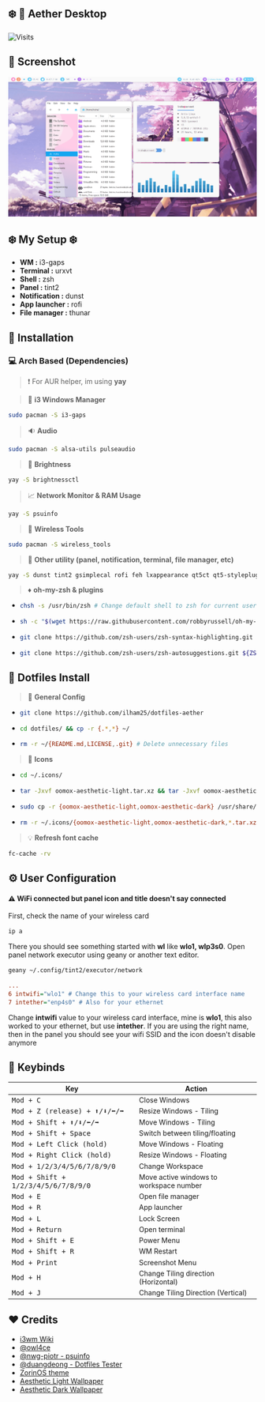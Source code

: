 ## :snowflake: :hibiscus: Aether Desktop

<img alt="Visits" src="https://badges.pufler.dev/visits/ilham25/dotfiles-aether?style=flat-square&label=&color=success&logo=GitHub&logoColor=white&labelColor=373e4d"/>

## :art: Screenshot

![SS](/Other/dot.gif)

## :snowflake: My Setup :snowflake:

- **WM :** i3-gaps
- **Terminal :** urxvt
- **Shell :** zsh
- **Panel :** tint2
- **Notification :** dunst
- **App launcher :** rofi
- **File manager :** thunar

## :wrench: Installation

### :computer: **Arch Based (Dependencies)**

> :exclamation: For AUR helper, im using **yay**

> :page_with_curl: **i3 Windows Manager**

```bash
sudo pacman -S i3-gaps
```

> :sound: **Audio**

```bash
sudo pacman -S alsa-utils pulseaudio
```

> :high_brightness: **Brightness**

```bash
yay -S brightnessctl
```

> :chart_with_upwards_trend: **Network Monitor & RAM Usage**

```bash
yay -S psuinfo
```

> :signal_strength: **Wireless Tools**

```bash
sudo pacman -S wireless_tools
```

> :hammer: **Other utility (panel, notification, terminal, file manager, etc)**

```bash
yay -S dunst tint2 gsimplecal rofi feh lxappearance qt5ct qt5-styleplugins lxsession xautolock rxvt-unicode-patched xclip scrot thunar thunar-archive-plugin thunar-media-tags-plugin thunar-volman tumbler w3m geany nano vim viewnior pavucontrol parcellite neofetch htop picom-ibhagwan-git gtk2-perl xfce4-power-manager zsh zsh-completions imagemagick playerctl networkmanager-dmenu
```

> :diamonds: **oh-my-zsh & plugins**

- ```bash
  chsh -s /usr/bin/zsh # Change default shell to zsh for current user
  ```

- ```bash
  sh -c "$(wget https://raw.githubusercontent.com/robbyrussell/oh-my-zsh/master/tools/install.sh -O -)"
  ```

- ```bash
  git clone https://github.com/zsh-users/zsh-syntax-highlighting.git ${ZSH_CUSTOM:-~/.oh-my-zsh/custom}/plugins/zsh-syntax-highlighting
  ```

- ```bash
  git clone https://github.com/zsh-users/zsh-autosuggestions.git ${ZSH_CUSTOM:-~/.oh-my-zsh/custom}/plugins/zsh-autosuggestions
  ```

## :wrench: Dotfiles Install

> :file_folder: **General Config**

- ```bash
  git clone https://github.com/ilham25/dotfiles-aether
  ```

- ```bash
  cd dotfiles/ && cp -r {.*,*} ~/
  ```

- ```bash
  rm -r ~/{README.md,LICENSE,.git} # Delete unnecessary files
  ```

> :nut_and_bolt: **Icons**

- ```bash
  cd ~/.icons/
  ```
- ```bash
  tar -Jxvf oomox-aesthetic-light.tar.xz && tar -Jxvf oomox-aesthetic-dark.tar.xz
  ```

- ```bash
  sudo cp -r {oomox-aesthetic-light,oomox-aesthetic-dark} /usr/share/icons/
  ```

- ```bash
  rm -r ~/.icons/{oomox-aesthetic-light,oomox-aesthetic-dark,*.tar.xz} # Delete unnecessary files
  ```

> :bulb: **Refresh font cache**

```bash
fc-cache -rv
```

## :gear: User Configuration

#### :warning: WiFi connected but panel icon and title doesn't say connected

First, check the name of your wireless card

```bash
ip a
```

There you should see something started with **wl** like **wlo1, wlp3s0**. Open panel network executor using geany or another text editor.

```bash
geany ~/.config/tint2/executor/network
```

```cfg
...
6 intwifi="wlo1" # Change this to your wireless card interface name
7 intether="enp4s0" # Also for your ethernet
```

Change **intwifi** value to your wireless card interface, mine is **wlo1**, this also worked to your ethernet, but use **intether**.
If you are using the right name, then in the panel you should see your wifi SSID and the icon doesn't disable anymore

## :black_square_button: Keybinds

| Key                                                                         | Action                                  |
| --------------------------------------------------------------------------- | --------------------------------------- |
| <kbd>Mod + C                                                                | Close Windows                           |
| <kbd>Mod + Z (release) + :arrow_up:/:arrow_down:/:arrow_left:/:arrow_right: | Resize Windows - Tiling                 |
| <kbd>Mod + Shift + :arrow_up:/:arrow_down:/:arrow_left:/:arrow_right:       | Move Windows - Tiling                   |
| <kbd>Mod + Shift + Space                                                    | Switch between tiling/floating          |
| <kbd>Mod + Left Click (hold)                                                | Move Windows - Floating                 |
| <kbd>Mod + Right Click (hold)                                               | Resize Windows - Floating               |
| <kbd>Mod + 1/2/3/4/5/6/7/8/9/0                                              | Change Workspace                        |
| <kbd>Mod + Shift + 1/2/3/4/5/6/7/8/9/0                                      | Move active windows to workspace number |
| <kbd>Mod + E                                                                | Open file manager                       |
| <kbd>Mod + R                                                                | App launcher                            |
| <kbd>Mod + L                                                                | Lock Screen                             |
| <kbd>Mod + Return                                                           | Open terminal                           |
| <kbd>Mod + Shift + E                                                        | Power Menu                              |
| <kbd>Mod + Shift + R                                                        | WM Restart                              |
| <kbd>Mod + Print                                                            | Screenshot Menu                         |
| <kbd>Mod + H                                                                | Change Tiling direction (Horizontal)    |
| <kbd>Mod + J                                                                | Change Tiling Direction (Vertical)      |

## :heart: Credits

- [i3wm Wiki](https://i3wm.org/docs/userguide.html)
- [@owl4ce](https://github.com/owl4ce/)
- [@nwg-piotr - psuinfo](https://github.com/nwg-piotr)
- [@duangdeong - Dotfiles Tester](https://github.com/duangdeong)
- [ZorinOS theme](https://github.com/ZorinOS/zorin-desktop-themes)
- [Aesthetic Light Wallpaper](https://pinterest.com/pin/create/button/?media=https://www.pixelstalk.net/wp-content/uploads/2016/12/Anime-Cherry-Blossom-Background-HD-620x349.jpg&url=https://www.pixelstalk.net/download-free-anime-cherry-blossom-background/&is_video=false&description=Anime%20Cherry%20Blossom%20Background%20HD.)
- [Aesthetic Dark Wallpaper](http://eskipaper.com/images/winter-freeway-wallpaper-1.jpg)

```

```
